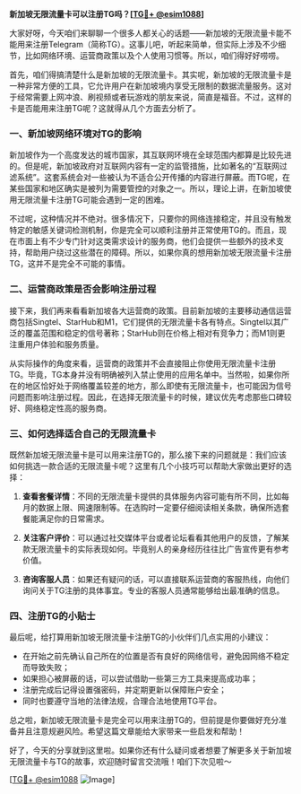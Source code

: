 **新加坡无限流量卡可以注册TG吗？[[TG💪+ @esim1088](https://t.me/s/esim1088)]**

大家好呀，今天咱们来聊聊一个很多人都关心的话题——新加坡的无限流量卡能不能用来注册Telegram（简称TG）。这事儿吧，听起来简单，但实际上涉及不少细节，比如网络环境、运营商政策以及个人使用习惯等。所以，咱们得好好唠唠。

首先，咱们得搞清楚什么是新加坡的无限流量卡。其实呢，新加坡的无限流量卡是一种非常方便的工具，它允许用户在新加坡境内享受无限制的数据流量服务。这对于经常需要上网冲浪、刷视频或者玩游戏的朋友来说，简直是福音。不过，这样的卡是否能用来注册TG呢？这就得从几个方面去分析了。

### **一、新加坡网络环境对TG的影响**

新加坡作为一个高度发达的城市国家，其互联网环境在全球范围内都算是比较先进的。但是呢，新加坡政府对互联网内容有一定的监管措施，比如著名的“互联网过滤系统”。这套系统会对一些被认为不适合公开传播的内容进行屏蔽。而TG呢，在某些国家和地区确实是被列为需要管控的对象之一。所以，理论上讲，在新加坡使用无限流量卡注册TG可能会遇到一定的困难。

不过呢，这种情况并不绝对。很多情况下，只要你的网络连接稳定，并且没有触发特定的敏感关键词检测机制，你是完全可以顺利注册并正常使用TG的。而且，现在市面上有不少专门针对这类需求设计的服务商，他们会提供一些额外的技术支持，帮助用户绕过这些潜在的障碍。所以，如果你真的想用新加坡无限流量卡注册TG，这并不是完全不可能的事情。

### **二、运营商政策是否会影响注册过程**

接下来，我们再来看看新加坡各大运营商的政策。目前新加坡的主要移动通信运营商包括Singtel、StarHub和M1，它们提供的无限流量卡各有特点。Singtel以其广泛的覆盖范围和稳定的信号著称；StarHub则在价格上相对有竞争力；而M1则更注重用户体验和服务质量。

从实际操作的角度来看，运营商的政策并不会直接阻止你使用无限流量卡注册TG。毕竟，TG本身并没有明确被列入禁止使用的应用名单中。当然啦，如果你所在的地区恰好处于网络覆盖较差的地方，那么即使有无限流量卡，也可能因为信号问题而影响注册过程。因此，在选择无限流量卡的时候，建议优先考虑那些口碑较好、网络稳定性高的服务商。

### **三、如何选择适合自己的无限流量卡**

既然新加坡无限流量卡是可以用来注册TG的，那么接下来的问题就是：我们应该如何挑选一款合适的无限流量卡呢？这里有几个小技巧可以帮助大家做出更好的选择：

1. **查看套餐详情**：不同的无限流量卡提供的具体服务内容可能有所不同，比如每月的数据上限、网速限制等。在选购时一定要仔细阅读相关条款，确保所选套餐能满足你的日常需求。
   
2. **关注客户评价**：可以通过社交媒体平台或者论坛看看其他用户的反馈，了解某款无限流量卡的实际表现如何。毕竟别人的亲身经历往往比广告宣传更有参考价值。
   
3. **咨询客服人员**：如果还有疑问的话，可以直接联系运营商的客服热线，向他们询问关于TG注册的具体事宜。专业的客服人员通常能够给出最准确的信息。

### **四、注册TG的小贴士**

最后呢，给打算用新加坡无限流量卡注册TG的小伙伴们几点实用的小建议：

- 在开始之前先确认自己所在的位置是否有良好的网络信号，避免因网络不稳定而导致失败；
- 如果担心被屏蔽的话，可以尝试借助一些第三方工具来提高成功率；
- 注册完成后记得设置强密码，并定期更新以保障账户安全；
- 同时也要遵守当地的法律法规，合理合法地使用TG平台。

总之啦，新加坡无限流量卡是完全可以用来注册TG的，但前提是你要做好充分准备并且注意规避风险。希望这篇文章能给大家带来一些启发和帮助！

好了，今天的分享就到这里啦。如果你还有什么疑问或者想要了解更多关于新加坡无限流量卡与TG的故事，欢迎随时留言交流哦！咱们下次见啦～

[[TG💪+ @esim1088](https://t.me/s/esim1088) ![Image](https://i.postimg.cc/4NQfJmqS/Snipaste-2025-05-13-00-14-12.png)]